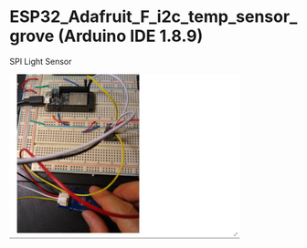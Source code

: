 # ESP32_Adafruit_F_i2c_temp_sensor_grove (Arduino IDE 1.8.9)
SPI Light Sensor

<img src="esp32f_sht31.jpg" style="width:80%"> 
